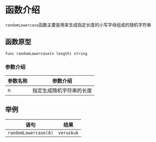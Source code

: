 # 函数介绍

`randomLowercase`函数主要是用来生成指定长度的小写字母组成的随机字符串

## 函数原型

`func randomLowercase(n length) string`

### 参数介绍

| 参数名称 | 参数介绍         |
|------|--------------|
| n    | 指定生成随机字符串的长度 |

## 举例

| 语句                   | 结果         |
|----------------------|------------|
| `randomLowercase(8)` | `veruskuk` |
